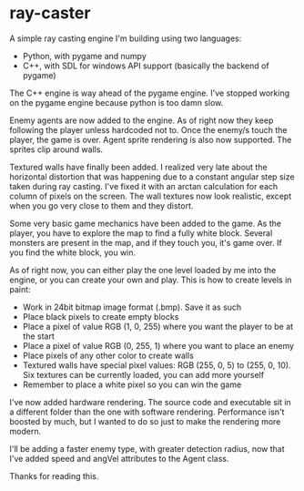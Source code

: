 # ray-caster
A simple ray casting engine I'm building using two languages:
* Python, with pygame and numpy
* C++, with SDL for windows API support (basically the backend of pygame)

The C++ engine is way ahead of the pygame engine.
I've stopped working on the pygame engine because python is too damn slow.

Enemy agents are now added to the engine. As of right now they keep following the player unless hardcoded not to.
Once the enemy/s touch the player, the game is over.
Agent sprite rendering is also now supported. The sprites clip around walls.

Textured walls have finally been added. I realized very late about the horizontal distortion that was happening due to
a constant angular step size taken during ray casting. I've fixed it with an arctan calculation for each column of pixels
on the screen. The wall textures now look realistic, except when you go very close to them and they distort.

Some very basic game mechanics have been added to the game. As the player, you have to explore the map to find a 
fully white block. Several monsters are present in the map, and if they touch you, it's game over. If you find the white
block, you win.

As of right now, you can either play the one level loaded by me into the engine, or you can create your own and play.
This is how to create levels in paint:
* Work in 24bit bitmap image format (.bmp). Save it as such
* Place black pixels to create empty blocks
* Place a pixel of value RGB (1, 0, 255) where you want the player to be at the start
* Place a pixel of value RGB (0, 255, 1) where you want to place an enemy
* Place pixels of any other color to create walls
* Textured walls have special pixel values: RGB (255, 0, 5) to (255, 0, 10). Six textures can be currently loaded, you can add more yourself
* Remember to place a white pixel so you can win the game

I've now added hardware rendering. The source code and executable sit in a different folder than the one with software rendering.
Performance isn't boosted by much, but I wanted to do so just to make the rendering more modern.

I'll be adding a faster enemy type, with greater detection radius, now that I've added speed and angVel attributes to the Agent class.

Thanks for reading this.